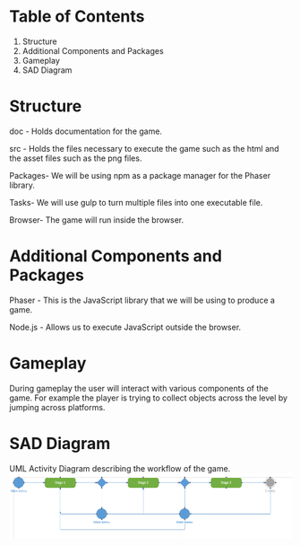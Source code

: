 # Table of Contents
1. Structure
2. Additional Components and Packages
3. Gameplay
4. SAD Diagram

# Structure
doc - Holds documentation for the game.

src - Holds the files necessary to execute the game such as the html and the asset files such as the png files.

Packages- We will be using npm as a package manager for the Phaser library.

Tasks- We will use gulp to turn multiple files into one executable file. 

Browser- The game will run inside the browser. 

# Additional Components and Packages
Phaser - This is the JavaScript library that we will be using to produce a game. 

Node.js - Allows us to execute JavaScript outside the browser.

# Gameplay 
During gameplay the user will interact with various components of the game. For example the player is trying to collect objects across the level by jumping across platforms.

# SAD Diagram
UML Activity Diagram describing the workflow of the game.
![SAD Diagram](ProjectMarsUMLDiagram.jpg)

